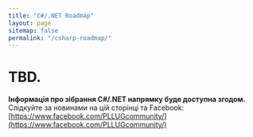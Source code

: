 ```yaml
---
title: "C#/.NET Roadmap"
layout: page
sitemap: false
permalink: "/csharp-roadmap/"
---
```

# TBD.

**Інформація про зібрання C#/.NET напрямку буде доступна згодом.** Слідкуйте за новинами на цій сторінці та Facebook: [https://www.facebook.com/PLLUGcommunity/](https://www.facebook.com/PLLUGcommunity/)
